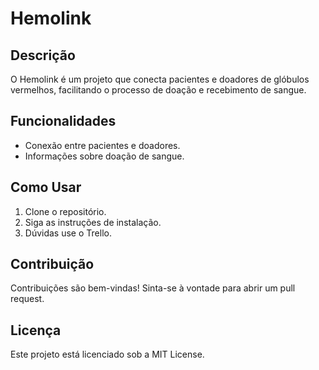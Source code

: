# Hemolink

## Descrição
O Hemolink é um projeto que conecta pacientes e doadores de glóbulos vermelhos, facilitando o processo de doação e recebimento de sangue.

## Funcionalidades
- Conexão entre pacientes e doadores.
- Informações sobre doação de sangue.

## Como Usar
1. Clone o repositório.
2. Siga as instruções de instalação.
3. Dúvidas use o Trello.

## Contribuição
Contribuições são bem-vindas! Sinta-se à vontade para abrir um pull request.

## Licença
Este projeto está licenciado sob a MIT License.
